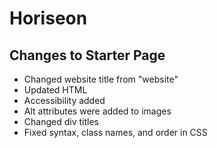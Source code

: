 # Horiseon

## Changes to Starter Page
- Changed website title from "website"
- Updated HTML
- Accessibility added
- Alt attributes were added to images
- Changed div titles
- Fixed syntax, class names, and order in CSS
